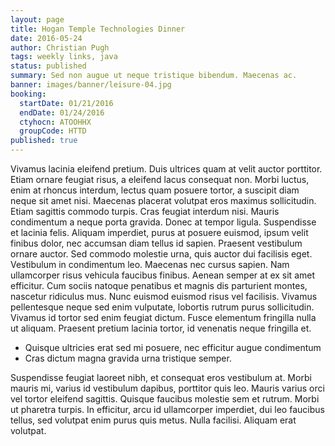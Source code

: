 ```yaml
---
layout: page
title: Hogan Temple Technologies Dinner
date: 2016-05-24
author: Christian Pugh
tags: weekly links, java
status: published
summary: Sed non augue ut neque tristique bibendum. Maecenas ac.
banner: images/banner/leisure-04.jpg
booking:
  startDate: 01/21/2016
  endDate: 01/24/2016
  ctyhocn: ATOOHHX
  groupCode: HTTD
published: true
---
```

Vivamus lacinia eleifend pretium. Duis ultrices quam at velit auctor porttitor. Etiam ornare feugiat risus, a eleifend lacus consequat non. Morbi luctus, enim at rhoncus interdum, lectus quam posuere tortor, a suscipit diam neque sit amet nisi. Maecenas placerat volutpat eros maximus sollicitudin. Etiam sagittis commodo turpis. Cras feugiat interdum nisi. Mauris condimentum a neque porta gravida.
Donec at tempor ligula. Suspendisse et lacinia felis. Aliquam imperdiet, purus at posuere euismod, ipsum velit finibus dolor, nec accumsan diam tellus id sapien. Praesent vestibulum ornare auctor. Sed commodo molestie urna, quis auctor dui facilisis eget. Vestibulum in condimentum leo. Maecenas nec cursus sapien. Nam ullamcorper risus vehicula faucibus finibus. Aenean semper at ex sit amet efficitur. Cum sociis natoque penatibus et magnis dis parturient montes, nascetur ridiculus mus. Nunc euismod euismod risus vel facilisis. Vivamus pellentesque neque sed enim vulputate, lobortis rutrum purus sollicitudin. Vivamus id tortor sed enim feugiat dictum. Fusce elementum fringilla nulla ut aliquam. Praesent pretium lacinia tortor, id venenatis neque fringilla et.

* Quisque ultricies erat sed mi posuere, nec efficitur augue condimentum
* Cras dictum magna gravida urna tristique semper.

Suspendisse feugiat laoreet nibh, et consequat eros vestibulum at. Morbi mauris mi, varius id vestibulum dapibus, porttitor quis leo. Mauris varius orci vel tortor eleifend sagittis. Quisque faucibus molestie sem et rutrum. Morbi ut pharetra turpis. In efficitur, arcu id ullamcorper imperdiet, dui leo faucibus tellus, sed volutpat enim purus quis metus. Nulla facilisi. Aliquam erat volutpat.
